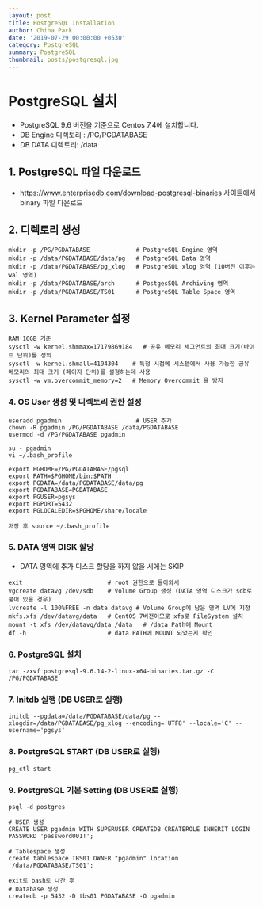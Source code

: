 ```yaml
---
layout: post
title: PostgreSQL Installation
author: Chiha Park
date: '2019-07-29 00:00:00 +0530'
category: PostgreSQL
summary: PostgreSQL
thumbnail: posts/postgresql.jpg
---
```




# PostgreSQL 설치

- PostgreSQL 9.6 버전을 기준으로 Centos 7.4에 설치합니다.
- DB Engine 디렉토리 : /PG/PGDATABASE
- DB DATA 디렉토리: /data



## 1. PostgreSQL 파일 다운로드

- https://www.enterprisedb.com/download-postgresql-binaries 사이트에서 binary 파일 다운로드



## 2. 디렉토리 생성

```
mkdir -p /PG/PGDATABASE				# PostgreSQL Engine 영역
mkdir -p /data/PGDATABASE/data/pg  	# PostgreSQL Data 영역
mkdir -p /data/PGDATABASE/pg_xlog   # PostgreSQL xlog 영역 (10버전 이후는 wal 영역)
mkdir -p /data/PGDATABASE/arch      # PostgesSQL Archiving 영역
mkdir -p /data/PGDATABASE/TS01      # PostgreSQL Table Space 영역
```



## 3. Kernel Parameter 설정

```
RAM 16GB 기준
sysctl -w kernel.shmmax=17179869184   # 공유 메모리 세그먼트의 최대 크기(바이트 단위)를 정의
sysctl -w kernel.shmall=4194304    # 특정 시점에 시스템에서 사용 가능한 공유 메모리의 최대 크기 (페이지 단위)를 설정하는데 사용
sysctl -w vm.overcommit_memory=2   # Memory Overcommit 을 방지
```



### 4. OS User 생성 및 디렉토리 권한 설정

```
useradd pgadmin						# USER 추가
chown -R pgadmin /PG/PGDATABASE /data/PGDATABASE	
usermod -d /PG/PGDATABASE pgadmin

su - pgadmin
vi ~/.bash_profile

export PGHOME=/PG/PGDATABASE/pgsql
export PATH=$PGHOME/bin:$PATH
export PGDATA=/data/PGDATABASE/data/pg
export PGDATABASE=PGDATABASE
export PGUSER=pgsys
export PGPORT=5432
export PGLOCALEDIR=$PGHOME/share/locale

저장 후 source ~/.bash_profile
```



### 5. DATA 영역 DISK 할당

- DATA 영역에 추가 디스크 할당을 하지 않을 시에는 SKIP

```
exit						# root 권한으로 돌아와서
vgcreate datavg /dev/sdb	# Volume Group 생성 (DATA 영역 디스크가 sdb로 붙어 있을 경우)
lvcreate -l 100%FREE -n data datavg	# Volume Group에 남은 영역 LV에 지정
mkfs.xfs /dev/datavg/data	# CentOS 7버전이므로 xfs로 FileSystem 설치
mount -t xfs /dev/datavg/data /data   # /data Path에 Mount
df -h						# data PATH에 MOUNT 되었는지 확인
```



### 6. PostgreSQL 설치

```
tar -zxvf postgresql-9.6.14-2-linux-x64-binaries.tar.gz -C /PG/PGDATABASE
```



### 7. Initdb 실행 (DB USER로 실행)

```
initdb --pgdata=/data/PGDATABASE/data/pg --xlogdir=/data/PGDATABASE/pg_xlog --encoding='UTF8' --locale='C' --username='pgsys'
```



### 8. PostgreSQL START (DB USER로 실행)

```
pg_ctl start
```



### 9. PostgreSQL 기본 Setting  (DB USER로 실행)

```
psql -d postgres

# USER 생성
CREATE USER pgadmin WITH SUPERUSER CREATEDB CREATEROLE INHERIT LOGIN PASSWORD 'password001!';

# Tablespace 생성
create tablespace TBS01 OWNER "pgadmin" location '/data/PGDATABASE/TS01';

exit로 bash로 나간 후
# Database 생성
createdb -p 5432 -D tbs01 PGDATABASE -O pgadmin
```


